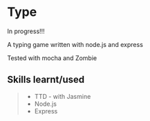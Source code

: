 Type
====

In progress!!!

A typing game written with node.js and express

Tested with mocha and Zombie

Skills learnt/used
-----------------
> * TTD - with Jasmine
> * Node.js
> * Express

